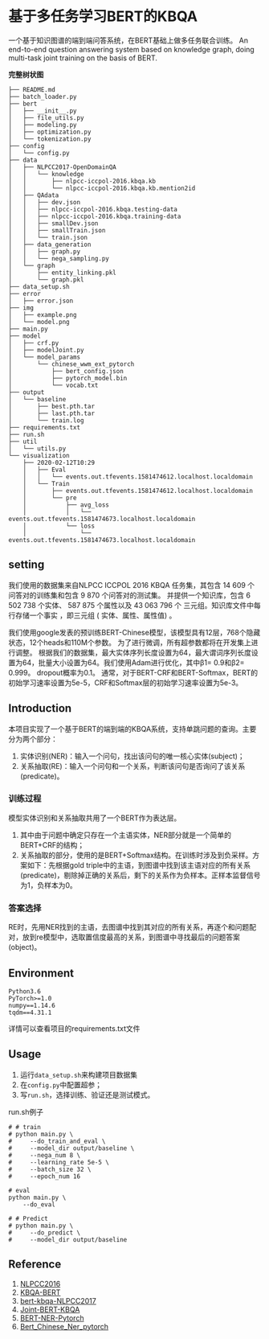 # 基于多任务学习BERT的KBQA

一个基于知识图谱的端到端问答系统，在BERT基础上做多任务联合训练。
An end-to-end question answering system based on knowledge graph, doing multi-task joint training on the basis of BERT.

**完整树状图**

```
├── README.md
├── batch_loader.py
├── bert
│   ├── __init__.py
│   ├── file_utils.py
│   ├── modeling.py
│   ├── optimization.py
│   └── tokenization.py
├── config
│   └── config.py
├── data
│   ├── NLPCC2017-OpenDomainQA
│   │   └── knowledge
│   │       ├── nlpcc-iccpol-2016.kbqa.kb
│   │       └── nlpcc-iccpol-2016.kbqa.kb.mention2id
│   ├── QAdata
│   │   ├── dev.json
│   │   ├── nlpcc-iccpol-2016.kbqa.testing-data
│   │   ├── nlpcc-iccpol-2016.kbqa.training-data
│   │   ├── smallDev.json
│   │   ├── smallTrain.json
│   │   └── train.json
│   ├── data_generation
│   │   ├── graph.py
│   │   └── nega_sampling.py
│   └── graph
│       ├── entity_linking.pkl
│       └── graph.pkl
├── data_setup.sh
├── error
│   ├── error.json
├── img
│   ├── example.png
│   └── model.png
├── main.py
├── model
│   ├── crf.py
│   ├── modelJoint.py
│   └── model_params
│       └── chinese_wwm_ext_pytorch
│           ├── bert_config.json
│           ├── pytorch_model.bin
│           └── vocab.txt
├── output
│   └── baseline
│       ├── best.pth.tar
│       ├── last.pth.tar
│       └── train.log
├── requirements.txt
├── run.sh
├── util
│   └── utils.py
└── visualization
    ├── 2020-02-12T10:29
    │   ├── Eval
    │   │   └── events.out.tfevents.1581474612.localhost.localdomain
    │   └── Train
    │       ├── events.out.tfevents.1581474612.localhost.localdomain
    │       └── pre
    │           ├── avg_loss
    │           │   └── events.out.tfevents.1581474673.localhost.localdomain
    │           └── loss
    │               └── events.out.tfevents.1581474673.localhost.localdomain
```

## setting
我们使用的数据集来自NLPCC ICCPOL 2016 KBQA 任务集，其包含 14 609 个问答对的训练集和包含 9 870 个问答对的测试集。 并提供一个知识库，包含 6 502 738 个实体、 587 875 个属性以及 43 063 796 个 三元组。知识库文件中每行存储一个事实 ，即三元组 ( 实体、属性、属性值) 。

我们使用google发表的预训练BERT-Chinese模型，该模型具有12层，768个隐藏状态，12个heads和110M个参数。 为了进行微调，所有超参数都将在开发集上进行调整。 根据我们的数据集，最大实体序列长度设置为64，最大谓词序列长度设置为64，批量大小设置为64。我们使用Adam进行优化，其中β1= 0.9和β2= 0.999。 dropout概率为0.1。 通常，对于BERT-CRF和BERT-Softmax，BERT的初始学习速率设置为5e-5，CRF和Softmax层的初始学习速率设置为5e-3。

## Introduction
本项目实现了一个基于BERT的端到端的KBQA系统，支持单跳问题的查询。主要分为两个部分：
1. 实体识别(NER)：输入一个问句，找出该问句的唯一核心实体(subject)；
2. 关系抽取(RE)：输入一个问句和一个关系，判断该问句是否询问了该关系(predicate)。

### **训练过程**
模型实体识别和关系抽取共用了一个BERT作为表达层。
1. 其中由于问题中确定只存在一个主语实体，NER部分就是一个简单的BERT+CRF的结构；
2. 关系抽取的部分，使用的是BERT+Softmax结构。在训练时涉及到负采样。方案如下：先根据gold triple中的主语，到图谱中找到该主语对应的所有关系(predicate)，剔除掉正确的关系后，剩下的关系作为负样本。正样本监督信号为1，负样本为0。

### **答案选择**
RE时，先用NER找到的主语，去图谱中找到其对应的所有关系，再逐个和问题配对，放到re模型中，选取置信度最高的关系，到图谱中寻找最后的问题答案(object)。

## Environment
```
Python3.6
PyTorch>=1.0
numpy==1.14.6
tqdm==4.31.1
```
详情可以查看项目的requirements.txt文件

## Usage
1. 运行`data_setup.sh`来构建项目数据集
2. 在`config.py`中配置超参；
3. 写`run.sh`，选择训练、验证还是测试模式。

run.sh例子
```
# # train
# python main.py \
#     --do_train_and_eval \
#     --model_dir output/baseline \
#     --nega_num 8 \
#     --learning_rate 5e-5 \
#     --batch_size 32 \
#     --epoch_num 16

# eval
python main.py \
    --do_eval

# # Predict
# python main.py \
#     --do_predict \
#     --model_dir output/baseline
```

## Reference

1. [NLPCC2016](https://github.com/huangxiangzhou/NLPCC2016KBQA)
2. [KBQA-BERT](https://github.com/WenRichard/KBQA-BERT)
3. [bert-kbqa-NLPCC2017](https://github.com/jkszw2014/bert-kbqa-NLPCC2017)
4. [Joint-BERT-KBQA](https://github.com/wangbq18/Joint-BERT-KBQA)
5. [BERT-NER-Pytorch](https://github.com/lonePatient/BERT-NER-Pytorch)
6. [Bert_Chinese_Ner_pytorch](https://github.com/circlePi/Bert_Chinese_Ner_pytorch)